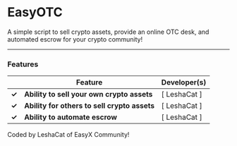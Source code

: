 # EasyOTC

A simple script to sell crypto assets, provide an online OTC desk, and automated escrow for your crypto community!

--------

### Features
|   | Feature | Developer(s) |
| ------------- | ------------- | ------------- |
| **✓** | **Ability to sell your own crypto assets** | [ LeshaCat ] |
| **✓** | **Ability for others to sell crypto assets** | [ LeshaCat ] |
| **✓** | **Ability to automate escrow** | [ LeshaCat ] |

Coded by LeshaCat of EasyX Community!
